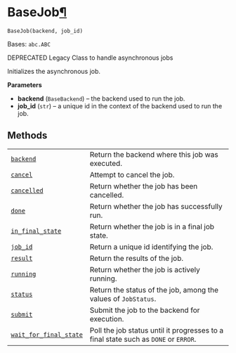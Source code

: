 # BaseJob[¶](#basejob "Permalink to this headline")

<span id="undefined" />

`BaseJob(backend, job_id)`

Bases: `abc.ABC`

DEPRECATED Legacy Class to handle asynchronous jobs

Initializes the asynchronous job.

**Parameters**

*   **backend** (`BaseBackend`) – the backend used to run the job.
*   **job\_id** (`str`) – a unique id in the context of the backend used to run the job.

## Methods

|                                                                                                                                                                       |                                                                                     |
| --------------------------------------------------------------------------------------------------------------------------------------------------------------------- | ----------------------------------------------------------------------------------- |
| [`backend`](qiskit.providers.BaseJob.backend#qiskit.providers.BaseJob.backend "qiskit.providers.BaseJob.backend")                                                     | Return the backend where this job was executed.                                     |
| [`cancel`](qiskit.providers.BaseJob.cancel#qiskit.providers.BaseJob.cancel "qiskit.providers.BaseJob.cancel")                                                         | Attempt to cancel the job.                                                          |
| [`cancelled`](qiskit.providers.BaseJob.cancelled#qiskit.providers.BaseJob.cancelled "qiskit.providers.BaseJob.cancelled")                                             | Return whether the job has been cancelled.                                          |
| [`done`](qiskit.providers.BaseJob.done#qiskit.providers.BaseJob.done "qiskit.providers.BaseJob.done")                                                                 | Return whether the job has successfully run.                                        |
| [`in_final_state`](qiskit.providers.BaseJob.in_final_state#qiskit.providers.BaseJob.in_final_state "qiskit.providers.BaseJob.in_final_state")                         | Return whether the job is in a final job state.                                     |
| [`job_id`](qiskit.providers.BaseJob.job_id#qiskit.providers.BaseJob.job_id "qiskit.providers.BaseJob.job_id")                                                         | Return a unique id identifying the job.                                             |
| [`result`](qiskit.providers.BaseJob.result#qiskit.providers.BaseJob.result "qiskit.providers.BaseJob.result")                                                         | Return the results of the job.                                                      |
| [`running`](qiskit.providers.BaseJob.running#qiskit.providers.BaseJob.running "qiskit.providers.BaseJob.running")                                                     | Return whether the job is actively running.                                         |
| [`status`](qiskit.providers.BaseJob.status#qiskit.providers.BaseJob.status "qiskit.providers.BaseJob.status")                                                         | Return the status of the job, among the values of `JobStatus`.                      |
| [`submit`](qiskit.providers.BaseJob.submit#qiskit.providers.BaseJob.submit "qiskit.providers.BaseJob.submit")                                                         | Submit the job to the backend for execution.                                        |
| [`wait_for_final_state`](qiskit.providers.BaseJob.wait_for_final_state#qiskit.providers.BaseJob.wait_for_final_state "qiskit.providers.BaseJob.wait_for_final_state") | Poll the job status until it progresses to a final state such as `DONE` or `ERROR`. |
